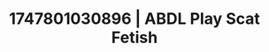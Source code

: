 ---
categories:
- Tasteful nudity
- Wrestling domination
- Real couple content
- Smudged makeup
- Soft spanking
image: /assets/images/1747801030896.jpg
layout: post
seo:
  description: Featured content with high-quality ABDL Play, Scat Fetish. HD images
    available.
  keywords: ABDL Play, Scat Fetish
  og_image: /assets/images/1747801030896.jpg
  schema_type: VisualArtwork
tags:
- ABDL Play
- Scat Fetish
- '#1747801030896'
title: 1747801030896 | ABDL Play Scat Fetish
---